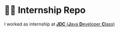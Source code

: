 # 👨‍💻 Internship Repo
I worked as internship at <a href="https://www.facebook.com/javadeveloperclass/"><b>JDC</b> (<b><u>J</u></b>ava <b><u>D</u></b>eveloper <b><u>C</u></b>lass)</a>
